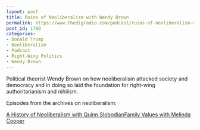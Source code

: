 ```yaml
---
layout: post
title: Ruins of Neoliberalism with Wendy Brown
permalink: https://www.thedigradio.com/podcast/ruins-of-neoliberalism-with-wendy-brown/index.html
post_id: 1780
categories: 
- Donald Trump
- Neoliberalism
- Podcast
- Right-Wing Politics
- Wendy Brown
---
```


Political theorist Wendy Brown on how neoliberalism attacked society and democracy and in doing so laid the foundation for right-wing authoritarianism and nihilism.

Episodes from the archives on neoliberalism:

[A History of Neoliberalism with Quinn Slobodian](https://www.thedigradio.com/podcast/a-history-of-neoliberalism-with-quinn-slobodian/)[Family Values with Melinda Cooper](https://www.thedigradio.com/podcast/family-values-with-melinda-cooper/)